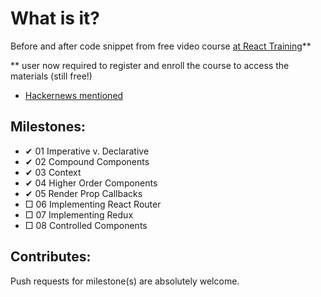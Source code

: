 # What is it?

Before and after code snippet from free video course [at React Training](https://courses.reacttraining.com/courses/advanced-react/lectures/3058832)**

** user now required to register and enroll the course to access the materials (still free!)

* [Hackernews mentioned](https://news.ycombinator.com/item?id=15751850)

## Milestones:

* ✔ 01 Imperative v. Declarative
* ✔ 02 Compound Components
* ✔ 03 Context
* ✔ 04 Higher Order Components
* ✔ 05 Render Prop Callbacks
* □ 06 Implementing React Router
* □ 07 Implementing Redux
* □ 08 Controlled Components

## Contributes:

Push requests for milestone(s) are absolutely welcome.